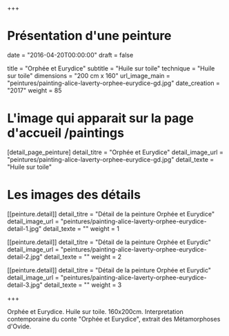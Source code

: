 +++
# Présentation d'une peinture
date = "2016-04-20T00:00:00"
draft = false

title = "Orphée et Eurydice"
subtitle = "Huile sur toile"
technique = "Huile sur toile"
dimensions = "200 cm x 160"
url_image_main = "peintures/painting-alice-laverty-orphee-eurydice-gd.jpg"
date_creation = "2017"
weight = 85

# L'image qui apparait sur la page d'accueil /paintings
[detail_page_peinture]
detail_titre = "Orphée et Eurydice"
detail_image_url = "peintures/painting-alice-laverty-orphee-eurydice-gd.jpg"
detail_texte = "Huile sur toile"

# Les images des détails
[[peinture.detail]]
detail_titre = "Détail de la peinture Orphée et Eurydice"
detail_image_url = "peintures/painting-alice-laverty-orphee-eurydice-detail-1.jpg"
detail_texte = ""
weight = 1

[[peinture.detail]]
detail_titre = "Détail de la peinture Orphée et Eurydic"
detail_image_url = "peintures/painting-alice-laverty-orphee-eurydice-detail-2.jpg"
detail_texte = ""
weight = 2

[[peinture.detail]]
detail_titre = "Détail de la peinture Orphée et Eurydic"
detail_image_url = "peintures/painting-alice-laverty-orphee-eurydice-detail-3.jpg"
detail_texte = ""
weight = 3

+++

Orphée et Eurydice. Huile sur toile. 160x200cm.
Interpretation contemporaine du conte "Orphée et Eurydice", extrait des Métamorphoses d'Ovide.
